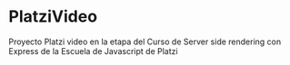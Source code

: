 # PlatziVideo

Proyecto Platzi video en la etapa del Curso de Server side rendering con Express de la Escuela de Javascript de Platzi
